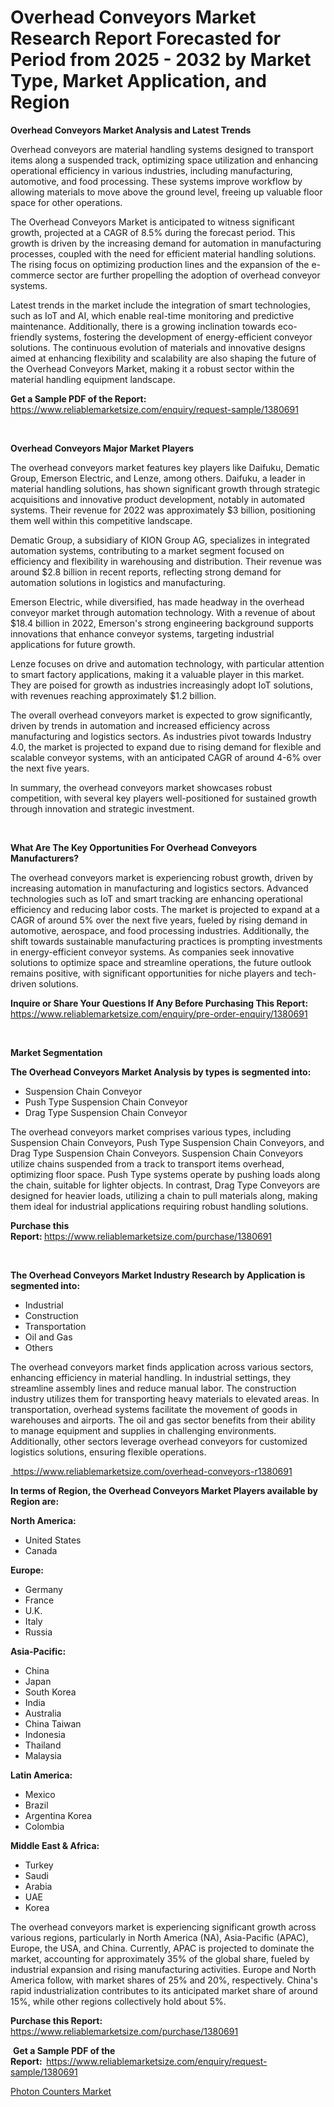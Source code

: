 <p><h1>Overhead Conveyors Market Research Report Forecasted for Period from 2025 -  2032 by Market Type, Market Application, and Region</h1></p><p><strong>Overhead Conveyors Market Analysis and Latest Trends</strong></p>
<p><p>Overhead conveyors are material handling systems designed to transport items along a suspended track, optimizing space utilization and enhancing operational efficiency in various industries, including manufacturing, automotive, and food processing. These systems improve workflow by allowing materials to move above the ground level, freeing up valuable floor space for other operations.</p><p>The Overhead Conveyors Market is anticipated to witness significant growth, projected at a CAGR of 8.5% during the forecast period. This growth is driven by the increasing demand for automation in manufacturing processes, coupled with the need for efficient material handling solutions. The rising focus on optimizing production lines and the expansion of the e-commerce sector are further propelling the adoption of overhead conveyor systems.</p><p>Latest trends in the market include the integration of smart technologies, such as IoT and AI, which enable real-time monitoring and predictive maintenance. Additionally, there is a growing inclination towards eco-friendly systems, fostering the development of energy-efficient conveyor solutions. The continuous evolution of materials and innovative designs aimed at enhancing flexibility and scalability are also shaping the future of the Overhead Conveyors Market, making it a robust sector within the material handling equipment landscape.</p></p>
<p><strong>Get a Sample PDF of the Report:&nbsp;</strong> <a href="https://www.reliablemarketsize.com/enquiry/request-sample/1380691?utm_campaign=2344&utm_medium=2&utm_source=Github&utm_content=ia&utm_term=21022025&utm_id=overhead-conveyors">https://www.reliablemarketsize.com/enquiry/request-sample/1380691</a></p>
<p>&nbsp;</p>
<p><strong>Overhead Conveyors Major Market Players</strong></p>
<p><p>The overhead conveyors market features key players like Daifuku, Dematic Group, Emerson Electric, and Lenze, among others. Daifuku, a leader in material handling solutions, has shown significant growth through strategic acquisitions and innovative product development, notably in automated systems. Their revenue for 2022 was approximately $3 billion, positioning them well within this competitive landscape.</p><p>Dematic Group, a subsidiary of KION Group AG, specializes in integrated automation systems, contributing to a market segment focused on efficiency and flexibility in warehousing and distribution. Their revenue was around $2.8 billion in recent reports, reflecting strong demand for automation solutions in logistics and manufacturing.</p><p>Emerson Electric, while diversified, has made headway in the overhead conveyor market through automation technology. With a revenue of about $18.4 billion in 2022, Emerson's strong engineering background supports innovations that enhance conveyor systems, targeting industrial applications for future growth.</p><p>Lenze focuses on drive and automation technology, with particular attention to smart factory applications, making it a valuable player in this market. They are poised for growth as industries increasingly adopt IoT solutions, with revenues reaching approximately $1.2 billion.</p><p>The overall overhead conveyors market is expected to grow significantly, driven by trends in automation and increased efficiency across manufacturing and logistics sectors. As industries pivot towards Industry 4.0, the market is projected to expand due to rising demand for flexible and scalable conveyor systems, with an anticipated CAGR of around 4-6% over the next five years.</p><p>In summary, the overhead conveyors market showcases robust competition, with several key players well-positioned for sustained growth through innovation and strategic investment.</p></p>
<p>&nbsp;</p>
<p><strong>What Are The Key Opportunities For Overhead Conveyors Manufacturers?</strong></p>
<p><p>The overhead conveyors market is experiencing robust growth, driven by increasing automation in manufacturing and logistics sectors. Advanced technologies such as IoT and smart tracking are enhancing operational efficiency and reducing labor costs. The market is projected to expand at a CAGR of around 5% over the next five years, fueled by rising demand in automotive, aerospace, and food processing industries. Additionally, the shift towards sustainable manufacturing practices is prompting investments in energy-efficient conveyor systems. As companies seek innovative solutions to optimize space and streamline operations, the future outlook remains positive, with significant opportunities for niche players and tech-driven solutions.</p></p>
<p><strong>Inquire or Share Your Questions If Any Before Purchasing This Report:</strong> <a href="https://www.reliablemarketsize.com/enquiry/pre-order-enquiry/1380691?utm_campaign=2344&utm_medium=2&utm_source=Github&utm_content=ia&utm_term=21022025&utm_id=overhead-conveyors">https://www.reliablemarketsize.com/enquiry/pre-order-enquiry/1380691</a></p>
<p>&nbsp;</p>
<p><strong>Market Segmentation</strong></p>
<p><strong>The Overhead Conveyors Market Analysis by types is segmented into:</strong></p>
<p><ul><li>Suspension Chain Conveyor</li><li>Push Type Suspension Chain Conveyor</li><li>Drag Type Suspension Chain Conveyor</li></ul></p>
<p><p>The overhead conveyors market comprises various types, including Suspension Chain Conveyors, Push Type Suspension Chain Conveyors, and Drag Type Suspension Chain Conveyors. Suspension Chain Conveyors utilize chains suspended from a track to transport items overhead, optimizing floor space. Push Type systems operate by pushing loads along the chain, suitable for lighter objects. In contrast, Drag Type Conveyors are designed for heavier loads, utilizing a chain to pull materials along, making them ideal for industrial applications requiring robust handling solutions.</p></p>
<p><strong>Purchase this Report:&nbsp;</strong><a href="https://www.reliablemarketsize.com/purchase/1380691?utm_campaign=2344&utm_medium=2&utm_source=Github&utm_content=ia&utm_term=21022025&utm_id=overhead-conveyors">https://www.reliablemarketsize.com/purchase/1380691</a></p>
<p>&nbsp;</p>
<p><strong>The Overhead Conveyors Market Industry Research by Application is segmented into:</strong></p>
<p><ul><li>Industrial</li><li>Construction</li><li>Transportation</li><li>Oil and Gas</li><li>Others</li></ul></p>
<p><p>The overhead conveyors market finds application across various sectors, enhancing efficiency in material handling. In industrial settings, they streamline assembly lines and reduce manual labor. The construction industry utilizes them for transporting heavy materials to elevated areas. In transportation, overhead systems facilitate the movement of goods in warehouses and airports. The oil and gas sector benefits from their ability to manage equipment and supplies in challenging environments. Additionally, other sectors leverage overhead conveyors for customized logistics solutions, ensuring flexible operations.</p></p>
<p><a href="https://www.reliablemarketsize.com/overhead-conveyors-r1380691?utm_campaign=2344&utm_medium=2&utm_source=Github&utm_content=ia&utm_term=21022025&utm_id=overhead-conveyors">&nbsp;https://www.reliablemarketsize.com/overhead-conveyors-r1380691</a></p>
<p><strong>In terms of Region, the Overhead Conveyors Market Players available by Region are:</strong></p>
<p>
    <p> <strong> North America: </strong>
        <ul>
            <li>United States</li>
            <li>Canada</li>
        </ul>
        </p> 
    <p> <strong> Europe: </strong>
        <ul>
            <li>Germany</li>
            <li>France</li>
            <li>U.K.</li>
            <li>Italy</li>
            <li>Russia</li>
        </ul>
        </p> 
    <p> <strong> Asia-Pacific: </strong>
        <ul>
            <li>China</li>
            <li>Japan</li>
            <li>South Korea</li>
            <li>India</li>
            <li>Australia</li>
            <li>China Taiwan</li>
            <li>Indonesia</li>
            <li>Thailand</li>
            <li>Malaysia</li>
        </ul>
        </p> 
    <p> <strong> Latin America: </strong>
        <ul>
            <li>Mexico</li>
            <li>Brazil</li>
            <li>Argentina Korea</li>
            <li>Colombia</li>
        </ul>
        </p> 
    <p> <strong> Middle East & Africa: </strong>
        <ul>
            <li>Turkey</li>
            <li>Saudi</li>
            <li>Arabia</li>
            <li>UAE</li>
            <li>Korea</li>
        </ul>
    </p>
    </p>
<p><p>The overhead conveyors market is experiencing significant growth across various regions, particularly in North America (NA), Asia-Pacific (APAC), Europe, the USA, and China. Currently, APAC is projected to dominate the market, accounting for approximately 35% of the global share, fueled by industrial expansion and rising manufacturing activities. Europe and North America follow, with market shares of 25% and 20%, respectively. China's rapid industrialization contributes to its anticipated market share of around 15%, while other regions collectively hold about 5%.</p></p>
<p><strong>Purchase this Report: </strong><a href="https://www.reliablemarketsize.com/purchase/1380691?utm_campaign=2344&utm_medium=2&utm_source=Github&utm_content=ia&utm_term=21022025&utm_id=overhead-conveyors">https://www.reliablemarketsize.com/purchase/1380691</a></p>
<p>&nbsp;<strong>Get a Sample PDF of the Report:&nbsp;&nbsp;</strong><a href="https://www.reliablemarketsize.com/enquiry/request-sample/1380691?utm_campaign=2344&utm_medium=2&utm_source=Github&utm_content=ia&utm_term=21022025&utm_id=overhead-conveyors">https://www.reliablemarketsize.com/enquiry/request-sample/1380691</a></p>
<p><strong></strong></p>
<p><p><a href="https://github.com/ovtkosle/Market-Research-Report-List-1/blob/main/photon-counters-market.md?utm_campaign=2344&utm_medium=2&utm_source=Github&utm_content=ia&utm_term=21022025&utm_id=overhead-conveyors">Photon Counters Market</a></p></p>